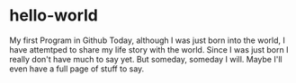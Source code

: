 # hello-world
My first Program in Github
Today, although I was just born into the world, I have attemtped to share my life story with the world. Since I was just born I really don't have much to say yet. But someday, someday I will.  Maybe I'll even have a full page of stuff to say.
